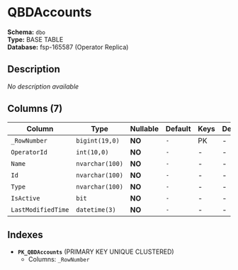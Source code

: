 # QBDAccounts

**Schema:** `dbo`  
**Type:** BASE TABLE  
**Database:** fsp-165587 (Operator Replica)

## Description

*No description available*

## Columns (7)

| Column | Type | Nullable | Default | Keys | Description |
|--------|------|----------|---------|------|-------------|
| `_RowNumber` | `bigint(19,0)` | **NO** | `-` | PK | - |
| `OperatorId` | `int(10,0)` | **NO** | `-` | - | - |
| `Name` | `nvarchar(100)` | **NO** | `-` | - | - |
| `Id` | `nvarchar(100)` | **NO** | `-` | - | - |
| `Type` | `nvarchar(100)` | **NO** | `-` | - | - |
| `IsActive` | `bit` | **NO** | `-` | - | - |
| `LastModifiedTime` | `datetime(3)` | **NO** | `-` | - | - |

## Indexes

- **`PK_QBDAccounts`** (PRIMARY KEY UNIQUE CLUSTERED)
  - Columns: `_RowNumber`
